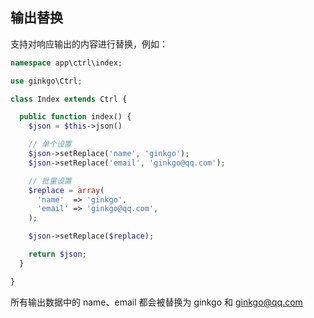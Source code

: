 ## 输出替换

支持对响应输出的内容进行替换，例如：

``` php
namespace app\ctrl\index;

use ginkgo\Ctrl;

class Index extends Ctrl {

  public function index() {
    $json = $this->json()

    // 单个设置
    $json->setReplace('name', 'ginkgo');
    $json->setReplace('email', 'ginkgo@qq.com');

    // 批量设置
    $replace = array(
      'name'  => 'ginkgo',
      'email' => 'ginkgo@qq.com',
    );

    $json->setReplace($replace);

    return $json;
  }

}
```

所有输出数据中的 name、email 都会被替换为 ginkgo 和 ginkgo@qq.com
